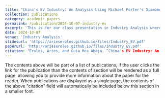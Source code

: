 ```yaml
---
title: "China's EV Industry: An Analysis Using Michael Porter's Diamond Model"
collection: publications
category: academic_papers
permalink: /publication/2024-10-07-industry-ev
excerpt: 'This is for our class presentation in Industry Analysis where Guia and I choose the EV industry and analyze it using the Diamond Model framework of Michael Porter.'
date: 2024-10-07
venue: 'Industry Analysis'
slidesurl: 'https://arieseroles.github.io/files/Industry_EV.pdf'
paperurl: 'http://arieseroles.github.io/files/Industry_EV.pdf'
citation: 'Eroles, Aries, and Guia Mea Abaja. “China's EV Industry: An Analysis Using Michael Porter's Diamond Model,” October 7, 2024'
---
```


The contents above will be part of a list of publications, if the user clicks the link for the publication than the contents of section will be rendered as a full page, allowing you to provide more information about the paper for the reader. When publications are displayed as a single page, the contents of the above "citation" field will automatically be included below this section in a smaller font.
